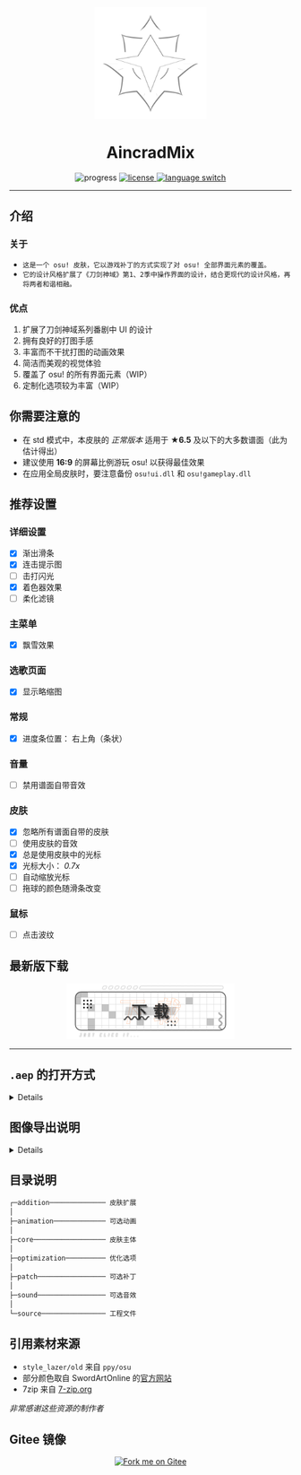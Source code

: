 <div align="center">
  <img src="https://raw.githubusercontent.com/Sendevia/sendevia.github.io/master/assets/images/s0_logo_only.png" width="200" alt="project_logo">
  <h1>AincradMix</h1>
</div>

<div align="center">
  <img src="https://img.shields.io/badge/%E8%BF%9B%E5%BA%A6-60%25-orange?style=flat-square" alt="progress">
  <a href="https://github.com/Sendevia/AincradMix/blob/master/LICENSE">
    <img src="https://img.shields.io/github/license/Sendevia/AincradMix.svg?color=%23FF005A&style=popout-square" alt="license">
  </a>
  <a href="https://github.com/Sendevia/AincradMix/blob/master/README_EN.MD">
    <img src="https://img.shields.io/badge/Switch to-English-%23131313.svg?style=flat-square" alt="language switch">
  </a>
</div>

---

## 介绍

### 关于

- `这是一个 osu! 皮肤，它以游戏补丁的方式实现了对 osu! 全部界面元素的覆盖。`
- `它的设计风格扩展了《刀剑神域》第1、2季中操作界面的设计，结合更现代的设计风格，再将两者和谐相融。`

### 优点

1. 扩展了刀剑神域系列番剧中 UI 的设计
1. 拥有良好的打图手感
1. 丰富而不干扰打图的动画效果
1. 简洁而美观的视觉体验
1. 覆盖了 osu! 的所有界面元素（WIP）
1. 定制化选项较为丰富（WIP）

## 你需要注意的

- 在 std 模式中，本皮肤的 _正常版本_ 适用于 **★6.5** 及以下的大多数谱面（此为估计得出）
- 建议使用 **16:9** 的屏幕比例游玩 osu! 以获得最佳效果
- 在应用全局皮肤时，要注意备份 `osu!ui.dll` 和 `osu!gameplay.dll`

<!--
## 皮肤预览

<details>
  <summary>宣传图</summary>

    <div align="center">
      <img src="">
    </div>

</details>

<details>
  <summary>主界面</summary>

    <div align="center">
      <img src="">
    </div>

</details>

<details>
  <summary>std模式</summary>

    <div align="center">
      <img src="">
    </div>
</details>

<details>
  <summary>mania模式</summary>

    <div align="center">
      <img src="">
    </div>
</details>

<details>
  <summary>taiko模式</summary>

    <div align="center">
      <img src="">
    </div>
</details>

<details>
  <summary>catch模式</summary>

    <div align="center">
      <img src="">
    </div>
</details>

<details>
  <summary>细节动画</summary>

    <div align="center">
      <img src="">
    </div>
</details>

-->

## 推荐设置

### 详细设置

- [x] 渐出滑条
- [x] 连击提示图
- [ ] 击打闪光
- [x] 着色器效果
- [ ] 柔化滤镜

### 主菜单

- [x] 飘雪效果

### 选歌页面

- [x] 显示略缩图

### 常规

- [x] 进度条位置： 右上角（条状）

### 音量

- [ ] 禁用谱面自带音效

### 皮肤

- [x] 忽略所有谱面自带的皮肤
- [ ] 使用皮肤的音效
- [x] 总是使用皮肤中的光标
- [x] 光标大小： _0.7x_
- [ ] 自动缩放光标
- [ ] 拖球的颜色随滑条改变

### 鼠标

- [ ] 点击波纹

## 最新版下载

<div align="center">
  <a href="https://github.com/Sendevia/AincradMix/releases/latest">
    <img src="https://raw.githubusercontent.com/Sendevia/sendevia.github.io/master/assets/images/s0_button_download_1.png" width="300" alt="download">
  </a>
</div>

---

## `.aep` 的打开方式

<details>

### **注意：**

1. 推荐使用`Adobe After Effects CC2021 (18.0)`或更高版本。
2. **注意要经常保存文件**
3. 你**必须**拥有以下的插件、脚本和字体：

#### 插件

[Saber]  
Trapcode Suite  
Halftone

#### 脚本

[Duik]  
[GridGuide]

#### 字体

[SAO-UI]  
[KD-Tramcar]  
[Aller]  
Electrolize  
Century Gothic

</details>

## 图像导出说明

<details>

1. 将图片导出格式设置为 `.PNG`，通道为 `RGB+Alpha`，名称为`合成名称`
2. 将动画导出格式设置为 `.PNG（序列）`，通道为 `RGB+Alpha`，根据情况选择使用合成帧编号，名称为`合成名称`，删去文件名的 **`_[#]`** 后缀 **（噔噔咚~是 `_[#]` ！不是 `-[#]` 或 `[#]` ！）**

</details>

## 目录说明

```
┌─addition────────────── 皮肤扩展
│
├─animation───────────── 可选动画
│
├─core────────────────── 皮肤主体
│
├─optimization────────── 优化选项
│
├─patch───────────────── 可选补丁
│
├─sound───────────────── 可选音效
│
└─source──────────────── 工程文件
```

## 引用素材来源

- `style_lazer/old` 来自 `ppy/osu`
- 部分颜色取自 SwordArtOnline 的[官方网站]
- 7zip 来自 [7-zip.org]

_非常感谢这些资源的制作者_

## Gitee 镜像

<div align="center">
  <a href="https://gitee.com/sendevia/AincradMix">
    <img src="https://gitee.com/sendevia/AincradMix/widgets/widget_6.svg?color=ff711e" width="200" alt="Fork me on Gitee">
  </a>
</div>

<!-- 链接索引 -->

[saber]: https://www.videocopilot.net/blog/2016/03/new-plug-in-saber-now-available-100-free/
[duik]: https://rainboxprod.coop/en/tools/duik/duik-download/
[gridguide]: https://aescripts.com/gridguide-for-after-effects/
[sao-ui]: https://fontmeme.com/fonts/sao-ui-font/
[kd-tramcar]: https://fontmeme.com/fonts/kd-tramcar-font/
[aller]: https://fontmeme.com/fonts/aller-font/
[官方网站]: https://www.swordart-online.net/
[7-zip.org]: https://www.7-zip.org/

<!--
    ___    _                           ____  ____
   /   |  (_)___  ______________ _____/ /  |/  (_)  __
  / /| | / / __ \/ ___/ ___/ __ `/ __  / /|_/ / / |/_/
 / ___ |/ / / / / /__/ /  / /_/ / /_/ / /  / / />  <
/_/  |_/_/_/ /_/\___/_/   \__,_/\__,_/_/  /_/_/_/|_|
-->
